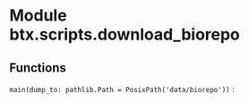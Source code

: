 Module btx.scripts.download_biorepo
===================================

Functions
---------

`main(dump_to: pathlib.Path = PosixPath('data/biorepo'))`
: